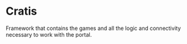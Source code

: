 Cratis
======

Framework that contains the games and all the logic and connectivity necessary to work with the portal.
